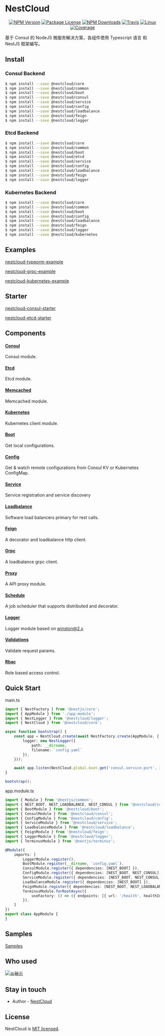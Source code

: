 
[travis-image]: https://api.travis-ci.org/nest-cloud/nestcloud.svg?branch=master
[travis-url]: https://travis-ci.org/nest-cloud/nestcloud
[linux-image]: https://img.shields.io/travis/nest-cloud/nestcloud/master.svg?label=linux
[linux-url]: https://travis-ci.org/nest-cloud/nestcloud

# NestCloud

<p align="center">
    <a href="https://www.npmjs.com/~nestcloud" target="_blank"><img src="https://img.shields.io/npm/v/@nestcloud/core.svg" alt="NPM Version"/></a>
    <a href="https://www.npmjs.com/~nestcloud" target="_blank"><img src="https://img.shields.io/npm/l/@nestcloud/core.svg" alt="Package License"/></a>
    <a href="https://www.npmjs.com/~nestcloud" target="_blank"><img src="https://img.shields.io/npm/dm/@nestcloud/core.svg" alt="NPM Downloads"/></a>
    <a href="https://travis-ci.org/nest-cloud/nestcloud" target="_blank"><img src="https://travis-ci.org/nest-cloud/nestcloud.svg?branch=master" alt="Travis"/></a>
    <a href="https://travis-ci.org/nest-cloud/nestcloud" target="_blank"><img src="https://img.shields.io/travis/nest-cloud/nestcloud/master.svg?label=linux" alt="Linux"/></a>
    <a href="https://coveralls.io/github/nest-cloud/nestcloud?branch=master" target="_blank"><img src="https://coveralls.io/repos/github/nest-cloud/nestcloud/badge.svg?branch=master" alt="Coverage"/></a>
</p>

基于 Consul 的 NodeJS 微服务解决方案，各组件使用 Typescript 语言 和 NestJS 框架编写。


## Install

### Consul Backend

```bash
$ npm install --save @nestcloud/core
$ npm install --save @nestcloud/common
$ npm install --save @nestcloud/boot 
$ npm install --save @nestcloud/consul 
$ npm install --save @nestcloud/service 
$ npm install --save @nestcloud/config 
$ npm install --save @nestcloud/loadbalance 
$ npm install --save @nestcloud/feign 
$ npm install --save @nestcloud/logger 
```

### Etcd Backend

```bash
$ npm install --save @nestcloud/core
$ npm install --save @nestcloud/common
$ npm install --save @nestcloud/boot 
$ npm install --save @nestcloud/etcd 
$ npm install --save @nestcloud/service 
$ npm install --save @nestcloud/config 
$ npm install --save @nestcloud/loadbalance 
$ npm install --save @nestcloud/feign 
$ npm install --save @nestcloud/logger 
```

### Kubernetes Backend

```bash
$ npm install --save @nestcloud/core
$ npm install --save @nestcloud/common
$ npm install --save @nestcloud/boot 
$ npm install --save @nestcloud/config 
$ npm install --save @nestcloud/loadbalance 
$ npm install --save @nestcloud/feign 
$ npm install --save @nestcloud/logger 
$ npm install --save @nestcloud/kubernetes 
```

## Examples

[nestcloud-typeorm-example](https://github.com/nest-cloud/nestcloud-typeorm-example)

[nestcloud-grpc-example](https://github.com/nest-cloud/nestcloud-grpc-example)

[nestcloud-kubernetes-example](https://github.com/nest-cloud/nestcloud-kubernetes-example)


## Starter

[nestcloud-consul-starter](https://github.com/nest-cloud/nestcloud-consul-starter) 

[nestcloud-etcd-starter](https://github.com/nest-cloud/nestcloud-etcd-starter) 


## Components

#### [Consul](packages/consul)

Consul module.


#### [Etcd](packages/etcd)

Etcd module.


#### [Memcached](packages/memcached)

Memcached module.


#### [Kubernetes](packages/kubernetes)

Kubernetes client module.


#### [Boot](packages/boot)

Get local configurations.


#### [Config](packages/config)

Get & watch remote configurations from Consul KV or Kubernetes ConfigMap.


#### [Service](packages/service)

Service registration and service discovery


#### [Loadbalance](packages/loadbalance)

Software load balancers primary for rest calls.


#### [Feign](packages/feign)

A decorator and loadbalance http client.


#### [Grpc](packages/grpc)

A loadbalance grpc client.


#### [Proxy](packages/proxy)

A API proxy module.


#### [Schedule](packages/schedule)

A job scheduler that supports distributed and decorator.


#### [Logger](packages/logger)

Logger module based on winston@2.x


#### [Validations](packages/validations)

Validate request params.


#### [Rbac](packages/rbac)

Role based access control.


## Quick Start

main.ts

```typescript
import { NestFactory } from '@nestjs/core';
import { AppModule } from './app.module';
import { NestLogger } from '@nestcloud/logger';
import { NestCloud } from '@nestcloud/core';

async function bootstrap() {
    const app = NestCloud.create(await NestFactory.create(AppModule, {
        logger: new NestLogger({
            path: __dirname,
            filename: `config.yaml`
        }),
    }));

    await app.listen(NestCloud.global.boot.get('consul.service.port', 3000));
}

bootstrap();
```

app.module.ts

```typescript
import { Module } from '@nestjs/common';
import { NEST_BOOT, NEST_LOADBALANCE, NEST_CONSUL } from '@nestcloud/common';
import { BootModule } from '@nestcloud/boot';
import { ConsulModule } from '@nestcloud/consul';
import { ConfigModule } from '@nestcloud/config';
import { ServiceModule } from '@nestcloud/service';
import { LoadbalanceModule } from '@nestcloud/loadbalance';
import { FeignModule } from '@nestcloud/feign';
import { LoggerModule } from '@nestcloud/logger';
import { TerminusModule } from '@nestjs/terminus';

@Module({
    imports: [
        LoggerModule.register(),
        BootModule.register(__dirname, `config.yaml`),
        ConsulModule.register({ dependencies: [NEST_BOOT] }),
        ConfigModule.register({ dependencies: [NEST_BOOT, NEST_CONSUL] }),
        ServiceModule.register({ dependencies: [NEST_BOOT, NEST_CONSUL] }),
        LoadbalanceModule.register({ dependencies: [NEST_BOOT] }),
        FeignModule.register({ dependencies: [NEST_BOOT, NEST_LOADBALANCE] }),
        TerminusModule.forRootAsync({
            useFactory: () => ({ endpoints: [{ url: '/health', healthIndicators: [] }] }),
        }),
    ]
})
export class AppModule {
}
```

## Samples

[Samples](samples)

## Who used

![焱融云](https://nestcloud.org/_media/who-used/yanrong.svg)


## Stay in touch

- Author - [NestCloud](https://github.com/nest-cloud)

## License

  NestCloud is [MIT licensed](LICENSE).
